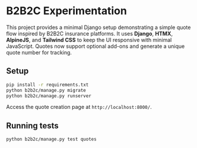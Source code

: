 # B2B2C Experimentation

This project provides a minimal Django setup demonstrating a simple quote flow inspired by B2B2C insurance platforms. It uses **Django**, **HTMX**, **AlpineJS**, and **Tailwind CSS** to keep the UI responsive with minimal JavaScript. Quotes now support optional add-ons and generate a unique quote number for tracking.

## Setup

```bash
pip install -r requirements.txt
python b2b2c/manage.py migrate
python b2b2c/manage.py runserver
```

Access the quote creation page at `http://localhost:8000/`.

## Running tests

```bash
python b2b2c/manage.py test quotes
```
